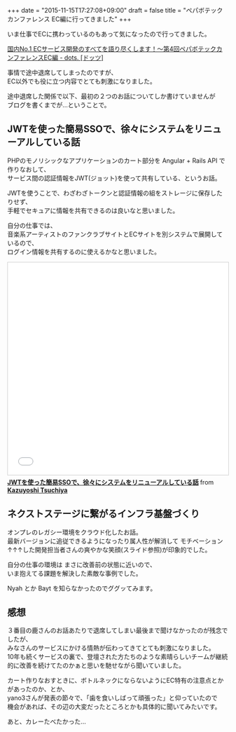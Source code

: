+++
date = "2015-11-15T17:27:08+09:00"
draft = false
title = "ペパボテックカンファレンス EC編に行ってきました"
+++

いま仕事でECに携わっているのもあって気になったので行ってきました。

<!--more-->

<a class="embedly-card" href="http://eventdots.jp/event/573086">国内No.1 ECサービス開発のすべてを語り尽くします！〜第4回ペパボテックカンファレンスEC編 - dots. [ドッツ]</a>
<script async src="//cdn.embedly.com/widgets/platform.js" charset="UTF-8"></script>


事情で途中退席してしまったのですが、  
EC以外でも役に立つ内容でとても刺激になりました。

途中退席した関係で以下、最初の２つのお話についてしか書けていませんが  
ブログを書くまでが...ということで。

## JWTを使った簡易SSOで、徐々にシステムをリニューアルしている話

PHPのモノリシックなアプリケーションのカート部分を Angular + Rails API で作りなおして、  
サービス間の認証情報をJWT(ジョット)を使って共有している、というお話。

JWTを使うことで、わざわざトークンと認証情報の組をストレージに保存したりせず、  
手軽でセキュアに情報を共有できるのは良いなと思いました。  

自分の仕事では、  
音楽系アーティストのファンクラブサイトとECサイトを別システムで展開しているので、  
ログイン情報を共有するのに使えるかなと思いました。

<iframe src="//www.slideshare.net/slideshow/embed_code/key/kRQfq0XOSom6q9" width="595" height="485" frameborder="0" marginwidth="0" marginheight="0" scrolling="no" style="border:1px solid #CCC; border-width:1px; margin-bottom:5px; max-width: 100%;"> </iframe> <div style="margin-bottom:5px"> <strong> <a href="//www.slideshare.net/TsuchiKazu/jwt-ssopepabotech" title="JWTを使った簡易SSOで、徐々にシステムをリニューアルしている話" target="_blank">JWTを使った簡易SSOで、徐々にシステムをリニューアルしている話</a> </strong> from <strong><a href="//www.slideshare.net/TsuchiKazu" target="_blank">Kazuyoshi Tsuchiya</a></strong> </div>



## ネクストステージに繋がるインフラ基盤づくり

オンプレのレガシー環境をクラウド化したお話。  
最新バージョンに追従できるようになったり属人性が解消して
モチベーション↑↑↑した開発担当者さんの爽やかな笑顔(スライド参照)が印象的でした。

自分の仕事の環境は まさに改善前の状態に近いので、  
いま抱えてる課題を解決した素敵な事例でした。

Nyah とか Bayt を知らなかったのでググッてみます。  

<script async class="speakerdeck-embed" data-id="6b3d59d8b9e44e378b7043e18ad6a4c1" data-ratio="1.33333333333333" src="//speakerdeck.com/assets/embed.js"></script>




## 感想

３番目の鹿さんのお話あたりで退席してしまい最後まで聞けなかったのが残念でしたが、  
みなさんのサービスにかける情熱が伝わってきてとても刺激になりました。  
10年も続くサービスの裏で、登壇された方たちのような素晴らしいチームが継続的に改善を続けてたのかぁと思いを馳せながら聞いていました。

カート作りなおすときに、ボトルネックにならないようにEC特有の注意点とかがあったのか、とか、  
yano3さんが発表の節々で、「歯を食いしばって頑張った」と仰っていたので  
機会があれば、その辺の大変だったところとかも具体的に聞いてみたいです。  



あと、カレーたべたかった…



